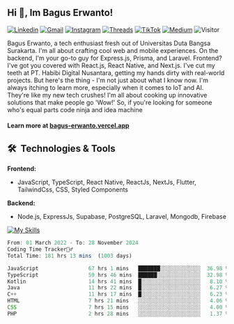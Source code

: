 ## Hi 👋, Im Bagus Erwanto!

[![Linkedin](https://img.shields.io/badge/-baguserwanto-blue?style=flat&logo=Linkedin&logoColor=white)](https://www.linkedin.com/in/baguserwanto/)
[![Gmail](https://img.shields.io/badge/-bagus251001@gmail.com-c14438?style=flat&logo=Gmail&logoColor=white)](mailto:bagus251001@gmail.com)
[![Instagram](https://img.shields.io/badge/-bagus_64byte-e4405f?style=flat&logo=Instagram&logoColor=white)](https://www.instagram.com/bagus_64byte/)
[![Threads](https://img.shields.io/badge/-bagus_64byte-000000?style=flat&logo=threads&logoColor=white)](https://www.threads.net/@bagus_64byte)
[![TikTok](https://img.shields.io/badge/-erwantax-black?style=flat&logo=TikTok&logoColor=white)](https://www.tiktok.com/@erwantax)
[![Medium](https://img.shields.io/badge/-@bagus251001-black?style=flat&logo=Medium&logoColor=white)](https://medium.com/@bagus251001)
![Visitor](https://komarev.com/ghpvc/?username=volumeee&label=Visitor&color=2bbc8a)

Bagus Erwanto, a tech enthusiast fresh out of Universitas Duta Bangsa Surakarta. I'm all about crafting cool web and mobile experiences. On the backend, I'm your go-to guy for Express.js, Prisma, and Laravel. Frontend? I've got you covered with React.js, React Native, and Next.js. I've cut my teeth at PT. Habibi Digital Nusantara, getting my hands dirty with real-world projects. But here's the thing - I'm not just about what I know now. I'm always itching to learn more, especially when it comes to IoT and AI. They're like my new tech crushes! I'm all about cooking up innovative solutions that make people go 'Wow!' So, if you're looking for someone who's equal parts code ninja and idea machine

#### Learn more at [bagus-erwanto.vercel.app](https://bagus-erwanto.vercel.app/about)


## 🛠 &nbsp;Technologies & Tools

**Frontend:**
- JavaScript, TypeScript, React Native, ReactJs, NextJs, Flutter, TailwindCss, CSS, Styled Components

**Backend:**
- Node.js, ExpressJs, Supabase, PostgreSQL, Laravel, Mongodb, Firebase

[![My Skills](https://skillicons.dev/icons?i=javascript,react,typescript,nextjs,java,kotlin,python,html,css,tailwind,nodejs,express,mysql,mongodb,prisma,figma,supabase,postgresql,laravel,firebase,vite,webpack,vercel,git,github,githubactions,androidstudio,arduino,postman,tensorflow&theme=light)](https://skillicons.dev)

<!-- language_times_start -->
```typescript
From: 01 March 2022 - To: 28 November 2024
Coding Time Tracker🙆‍♂️
Total Time: 181 hrs 13 mins  (1003 days)

JavaScript                67 hrs 1 mins   ███████░░░░░░░░░░░░░  36.98 %
TypeScript                59 hrs 46 mins  ██████░░░░░░░░░░░░░░  32.98 %
Kotlin                    14 hrs 41 mins  █░░░░░░░░░░░░░░░░░░░   8.10 %
Java                      11 hrs 22 mins  █░░░░░░░░░░░░░░░░░░░   6.27 %
C++                       11 hrs 17 mins  █░░░░░░░░░░░░░░░░░░░   6.23 %
HTML                      7 hrs 21 mins   ░░░░░░░░░░░░░░░░░░░░   4.06 %
CSS                       7 hrs 15 mins   ░░░░░░░░░░░░░░░░░░░░   4.00 %
PHP                       2 hrs 28 mins   ░░░░░░░░░░░░░░░░░░░░   1.37 %
```
<!-- language_times_end -->
